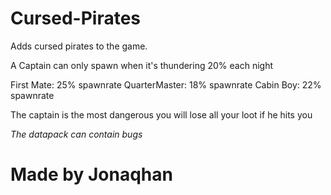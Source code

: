 # Cursed-Pirates
Adds cursed pirates to the game.

A Captain can only spawn when it's thundering 20% each night

First Mate: 25% spawnrate
QuarterMaster: 18% spawnrate
Cabin Boy: 22% spawnrate

The captain is the most dangerous you will lose all your loot if he hits you

*The datapack can contain bugs*

# Made by Jonaqhan
